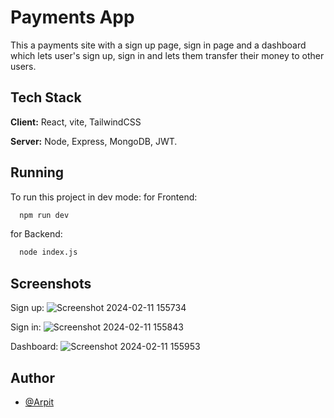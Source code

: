 
# Payments App

This a payments site with a sign up page, sign in page and a dashboard which lets user's sign up, sign in and lets them transfer their money to other users.





## Tech Stack

**Client:** React, vite, TailwindCSS

**Server:** Node, Express, MongoDB, JWT.


## Running

To run this project in dev mode: for Frontend:

```bash
  npm run dev
```
for Backend:
```bash
  node index.js
```

## Screenshots
Sign up:
![Screenshot 2024-02-11 155734](https://github.com/Arpit-paliwal555/paymentsApp/assets/89298013/3f60dfd3-c3a1-41fc-8614-2778ba41cd06)

Sign in:
![Screenshot 2024-02-11 155843](https://github.com/Arpit-paliwal555/paymentsApp/assets/89298013/2a75fc53-4753-42fb-924c-32db45093644)

Dashboard: 
![Screenshot 2024-02-11 155953](https://github.com/Arpit-paliwal555/paymentsApp/assets/89298013/6fe36d34-d791-40d2-a097-db4dd8e6ef3e)

## Author

- [@Arpit](https://www.github.com/Arpit-paliwal555)

